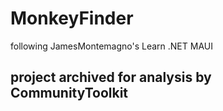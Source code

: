 # MonkeyFinder
following JamesMontemagno's Learn .NET MAUI

## project archived for analysis by CommunityToolkit

